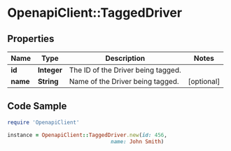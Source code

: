 # OpenapiClient::TaggedDriver

## Properties
Name | Type | Description | Notes
------------ | ------------- | ------------- | -------------
**id** | **Integer** | The ID of the Driver being tagged. | 
**name** | **String** | Name of the Driver being tagged. | [optional] 

## Code Sample

```ruby
require 'OpenapiClient'

instance = OpenapiClient::TaggedDriver.new(id: 456,
                                 name: John Smith)
```


